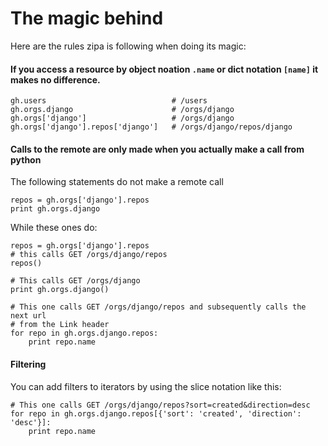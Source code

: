 # The magic behind

Here are the rules zipa is following when doing its magic:

#### If you access a resource by object noation `.name` or dict notation `[name]` it makes no difference.
```
gh.users                            # /users
gh.orgs.django                      # /orgs/django
gh.orgs['django']                   # /orgs/django
gh.orgs['django'].repos['django']   # /orgs/django/repos/django
```

#### Calls to the remote are only made when you actually make a call from python

The following statements do not make a remote call
```
repos = gh.orgs['django'].repos
print gh.orgs.django
```
While these ones do:
```
repos = gh.orgs['django'].repos
# this calls GET /orgs/django/repos
repos()

# This calls GET /orgs/django
print gh.orgs.django()

# This one calls GET /orgs/django/repos and subsequently calls the next url
# from the Link header
for repo in gh.orgs.django.repos:
    print repo.name
```

#### Filtering

You can add filters to iterators by using the slice notation like this:
```
# This one calls GET /orgs/django/repos?sort=created&direction=desc
for repo in gh.orgs.django.repos[{'sort': 'created', 'direction': 'desc'}]:
    print repo.name
```
